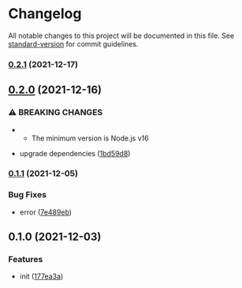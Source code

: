 # Changelog

All notable changes to this project will be documented in this file. See [standard-version](https://github.com/conventional-changelog/standard-version) for commit guidelines.

### [0.2.1](https://github.com/delight-rpc/child-process/compare/v0.2.0...v0.2.1) (2021-12-17)

## [0.2.0](https://github.com/delight-rpc/child-process/compare/v0.1.1...v0.2.0) (2021-12-16)


### ⚠ BREAKING CHANGES

* - The minimum version is Node.js v16

* upgrade dependencies ([1bd59d8](https://github.com/delight-rpc/child-process/commit/1bd59d85a0fff60bbc950db95ded7cc05973df00))

### [0.1.1](https://github.com/delight-rpc/child-process/compare/v0.1.0...v0.1.1) (2021-12-05)


### Bug Fixes

* error ([7e489eb](https://github.com/delight-rpc/child-process/commit/7e489ebd0016a4888f18a46f89b3611ed5739404))

## 0.1.0 (2021-12-03)


### Features

* init ([177ea3a](https://github.com/delight-rpc/child-process/commit/177ea3a81be973c7b91a61cb5b645baf344906af))
